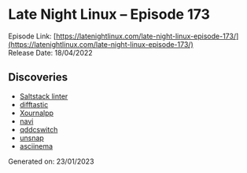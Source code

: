 # Late Night Linux – Episode 173
Episode Link: [https://latenightlinux.com/late-night-linux-episode-173/](https://latenightlinux.com/late-night-linux-episode-173/)  
Release Date: 18/04/2022
## Discoveries
* [Saltstack linter](https://github.com/warpnet/salt-lint/)
* [difftastic](https://github.com/Wilfred/difftastic)
* [Xournalpp](https://github.com/xournalpp/xournalpp)
* [navi](https://github.com/denisidoro/navi)
* [qddcswitch](https://codeberg.org/Okxa/qddcswitch)
* [unsnap](https://github.com/popey/unsnap)
* [asciinema](https://asciinema.org/)

Generated on: 23/01/2023